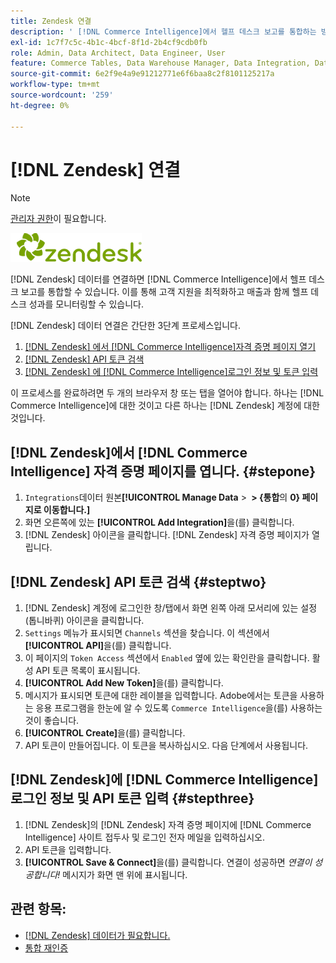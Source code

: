 ```yaml
---
title: Zendesk 연결
description: ' [!DNL Commerce Intelligence]에서 헬프 데스크 보고를 통합하는 방법을 알아봅니다.'
exl-id: 1c7f7c5c-4b1c-4bcf-8f1d-2b4cf9cdb0fb
role: Admin, Data Architect, Data Engineer, User
feature: Commerce Tables, Data Warehouse Manager, Data Integration, Data Import/Export
source-git-commit: 6e2f9e4a9e91212771e6f6baa8c2f8101125217a
workflow-type: tm+mt
source-wordcount: '259'
ht-degree: 0%

---
```


# [!DNL Zendesk] 연결

>[!NOTE]
>
>[관리자 권한](../../../administrator/user-management/user-management.md)이 필요합니다.

![](../../../assets/Zendesk_logo.png)

[!DNL Zendesk] 데이터를 연결하면 [!DNL Commerce Intelligence]에서 헬프 데스크 보고를 통합할 수 있습니다. 이를 통해 고객 지원을 최적화하고 매출과 함께 헬프 데스크 성과를 모니터링할 수 있습니다.

[!DNL Zendesk] 데이터 연결은 간단한 3단계 프로세스입니다.

1. [ [!DNL Zendesk] 에서  [!DNL Commerce Intelligence]자격 증명 페이지 열기](#stepone)
1. [ [!DNL Zendesk] API 토큰 검색](#steptwo)
1. [ [!DNL Zendesk] 에  [!DNL Commerce Intelligence]로그인 정보 및 토큰 입력](#stepthree)

이 프로세스를 완료하려면 두 개의 브라우저 창 또는 탭을 열어야 합니다. 하나는 [!DNL Commerce Intelligence]에 대한 것이고 다른 하나는 [!DNL Zendesk] 계정에 대한 것입니다.

## [!DNL Zendesk]에서 [!DNL Commerce Intelligence] 자격 증명 페이지를 엽니다. {#stepone}

1. `Integrations`데이터 원본&#x200B;**[!UICONTROL Manage Data** > **&#x200B; > {통합&#x200B;**&#x200B;의 **0} 페이지로 이동합니다.]**
1. 화면 오른쪽에 있는 **[!UICONTROL Add Integration]**&#x200B;을(를) 클릭합니다.
1. [!DNL Zendesk] 아이콘을 클릭합니다. [!DNL Zendesk] 자격 증명 페이지가 열립니다.

## [!DNL Zendesk] API 토큰 검색 {#steptwo}

1. [!DNL Zendesk] 계정에 로그인한 창/탭에서 화면 왼쪽 아래 모서리에 있는 설정(톱니바퀴) 아이콘을 클릭합니다.
1. `Settings` 메뉴가 표시되면 `Channels` 섹션을 찾습니다. 이 섹션에서 **[!UICONTROL API]**&#x200B;을(를) 클릭합니다.
1. 이 페이지의 `Token Access` 섹션에서 `Enabled` 옆에 있는 확인란을 클릭합니다. 활성 API 토큰 목록이 표시됩니다.
1. **[!UICONTROL Add New Token]**&#x200B;을(를) 클릭합니다.
1. 메시지가 표시되면 토큰에 대한 레이블을 입력합니다. Adobe에서는 토큰을 사용하는 응용 프로그램을 한눈에 알 수 있도록 `Commerce Intelligence`을(를) 사용하는 것이 좋습니다.
1. **[!UICONTROL Create]**&#x200B;을(를) 클릭합니다.
1. API 토큰이 만들어집니다. 이 토큰을 복사하십시오. 다음 단계에서 사용됩니다.

## [!DNL Zendesk]에 [!DNL Commerce Intelligence] 로그인 정보 및 API 토큰 입력 {#stepthree}

1. [!DNL Zendesk]의 [!DNL Zendesk] 자격 증명 페이지에 [!DNL Commerce Intelligence] 사이트 접두사 및 로그인 전자 메일을 입력하십시오.
1. API 토큰을 입력합니다.
1. **[!UICONTROL Save & Connect]**&#x200B;을(를) 클릭합니다. 연결이 성공하면 *연결이 성공합니다!* 메시지가 화면 맨 위에 표시됩니다.

## 관련 항목:

* [ [!DNL Zendesk] 데이터가 필요합니다.](../integrations/exp-zendesk-data.md)
* [통합 재인증](https://experienceleague.adobe.com/docs/commerce-knowledge-base/kb/how-to/mbi-reauthenticating-integrations.html?lang=ko)
